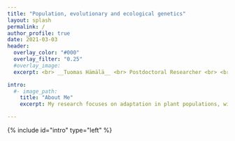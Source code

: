 ```yaml
---
title: "Population, evolutionary and ecological genetics"
layout: splash
permalink: /
author_profile: true
date: 2021-03-03
header:
  overlay_color: "#000"
  overlay_filter: "0.25"
  #overlay_image:
  excerpt: <br> __Tuomas Hämälä__ <br> Postdoctoral Researcher <br> <br> Department of Plant and Microbial Biology <br> University of Minnesota

intro:
  #- image_path:
  	title: "About Me"
    excerpt: My research focuses on adaptation in plant populations, with emphasis on genetic and genomic architecture of adaptive traits. <br> <br> Currently I am a postdoc at the University of Minnesota, studying local adaptation and strctural variant evolution in _Theobroma cacao_. <br> <br> I completed my PhD at the University of Oulu, Finland.

---
```


{% include id="intro" type="left" %}

